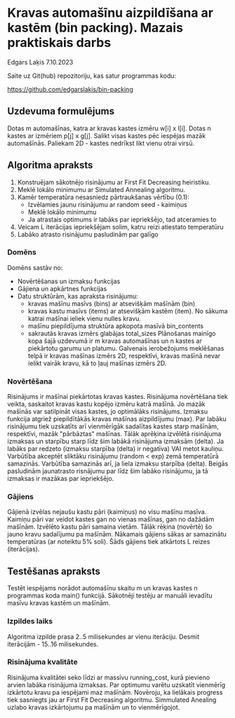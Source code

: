# Kravas automašīnu aizpildīšana ar kastēm (bin packing). Mazais praktiskais darbs
Edgars Laķis
7.10.2023

Saite uz Git(hub) repozitoriju, kas satur programmas kodu:

https://github.com/edgarslakis/bin-packing
## Uzdevuma formulējums 
Dotas m automašīnas, katra ar kravas kastes izmēru w[i] x l[i]. Dotas n kastes ar izmēriem p[j] x g[j]. 
Salikt visas kastes pēc iespējas mazāk automašīnās. Paliekam 2D - kastes nedrīkst likt vienu otrai virsū.

## Algoritma apraksts
1. Konstruējam sākotnējo risinājumu ar First Fit Decreasing heiristiku. 
1. Meklē lokālo minimumu ar Simulated Annealing algoritmu.
1. Kamēr temperatūra nesasniedz pārtraukšanas vērtību (0.1):
   - Izvēlamies jaunu risinājumu ar random seed - kaimiņus
   - Meklē lokālo minimumu
   - Ja atrastais optimums ir labāks par iepriekšējo, tad atceramies to
1. Veicam L iterācijas iepriekšējam solim, katru reizi atiestato temperatūru
1. Labāko atrasto risinājumu pasludinām par galīgo
### Domēns
Domēns sastāv no: 
- Novērtēšanas un izmaksu funkcijas
- Gājiena un apkārtnes funkcijas
- Datu struktūrām, kas apraksta risinājumu:
  - kravas mašīnu masīvs (bins) ar atsevišķām mašīnām (bin) 
  - kravas kastu masīvs (items) ar atsevišķām kastēm (item). No sākuma katrai mašīnai ieliek vienu nulles kravu.
  - mašīnu piepildījuma struktūra apkopota masīvā bin_contents
  - sakrautās kravas izmērs glabājas total_sizes
Plānošanas mainīgo kopa šajā uzdevumā ir m kravas automašīnas un n kastes ar piekārtotu garumu un platumu. Galvenais ierobežojums meklēšanas telpā ir kravas mašīnas izmērs 2D, respektīvi, kravas mašīnā nevar ielikt vairāk kravu, kā to ļauj mašīnas izmērs 2D.
### Novērtēšana
Risinājums ir mašīnai piekārtotas kravas kastes. Risinājuma novērtēšana tiek veikta, saskaitot kravas kastu kopējo izmēru katrā mašīnā. Jo mazāk mašīnās var satilpināt visas kastes, jo optimālāks risinājums. Izmaksu funkcija atgriež piepildītākās kravas mašīnas aizpildījumu (max). Par labāku risinājumu tiek uzskatīts arī vienmērīgāk sadalītas kastes starp mašīnām, respektīvi, mazāk "pārbāztas" mašīnas.
Tālāk aprēķina izvēlētā risinājuma izmaksas un starpību starp līdz šim labākā risinājuma izmaksām (delta). Ja labāks par redzeto (izmaksu starpība (delta) ir negatīva) VAI metot kauliņu. Varbūtība akceptēt sliktāku risinājumu (random < exp) zemā temperatūrā samazinās. Varbūtība samazinās arī, ja liela izmaksu starpība (delta).
Beigās pasludinām jaunatrasto risnājumu par līdz šim labāko risinājumu, ja tā izmaksas ir mazākas par iepriekšējo.
### Gājiens
Gājienā izvēlas nejaušu kastu pāri (kaimiņus) no visu mašīnu masīva. Kaimiņu pāri var veidot kastes gan no vienas mašīnas, gan no dažādām mašīnām. Izvēlēto kastu pāri samaina vietām. Tālāk rēķina (novērtē) šo jauno kravu sadalījumu pa mašīnām. Nākamais gājiens sākas ar samazinātu temperatūras (ar noteiktu 5% soli).
Šāds gājiens tiek atkārtots L reizes (iterācijas).
## Testēšanas apraksts
Testēt iespējams norādot automašīnu skaitu m un kravas kastes n programmas koda main() funkcijā.
Sākotnēji testēju ar manuāli ievadītu masīvu kravas kastēm un mašīnām. 
### Izpildes laiks
Algoritma izpilde prasa 2..5 milisekundes ar vienu iterāciju. Desmit iterācijām - 15..16 milisekundes.
### Risinājuma kvalitāte
Risinājuma kvalitātei seko līdzi ar massīvu running_cost, kurā pievieno arvien labāka risinājuma izmaksas. Par optimumu varētu uzskatīt vienmērīg izkārtotu kravu pa iespējami maz mašīnām. Novēroju, ka lielākais progress tiek sasniegts jau ar First Fit Decreasing algoritmu. Simmulated Anealing uzlabo kravas izkārtojumu pa mašīnām un to vienmērīgojot.
